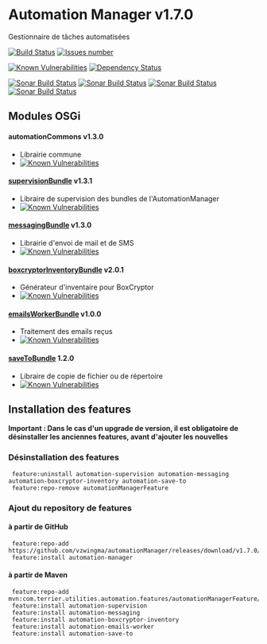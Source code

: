 # Automation Manager v1.7.0
Gestionnaire de tâches automatisées

<a href='https://travis-ci.org/vzwingma/automationManager'><img src='https://api.travis-ci.org/vzwingma/automationManager.svg?branch=master' alt='Build Status' /></a>
<a href='https://github.com/vzwingma/automationManager/issues'><img src='http://githubbadges.herokuapp.com/vzwingma/automationManager/issues?style=square' alt='Issues number' /></a>

[![Known Vulnerabilities](https://snyk.io/test/github/vzwingma/automationmanager/badge.svg?targetFile=pom.xml)](https://snyk.io/test/github/vzwingma/automationmanager?targetFile=pom.xml)
[![Dependency Status](https://beta.gemnasium.com/badges/github.com/vzwingma/automationManager.svg)](https://beta.gemnasium.com/projects/github.com/vzwingma/automationManager)

<a href="https://sonarcloud.io/dashboard?id=automationManager"><img alt="Sonar Build Status" src="https://sonarcloud.io/api/project_badges/measure?project=automationManager&metric=coverage" /></a>
<a href="https://sonarcloud.io/dashboard?id=automationManager"><img alt="Sonar Build Status" src="https://sonarcloud.io/api/project_badges/measure?project=automationManager&metric=sqale_rating" /></a>
<a href="https://sonarcloud.io/dashboard?id=automationManager"><img alt="Sonar Build Status" src="https://sonarcloud.io/api/project_badges/measure?project=automationManager&metric=reliability_rating" /></a>
<a href="https://sonarcloud.io/dashboard?id=automationManager"><img alt="Sonar Build Status" src="https://sonarcloud.io/api/project_badges/measure?project=automationManager&metric=security_rating" /></a>


## Modules OSGi

#### automationCommons v1.3.0
  *  Librairie commune
  *  [![Known Vulnerabilities](https://snyk.io/test/github/vzwingma/automationmanager/badge.svg?targetFile=automationCommons%2Fpom.xml)](https://snyk.io/test/github/vzwingma/automationmanager?targetFile=automationCommons%2Fpom.xml)

#### [supervisionBundle](https://github.com/vzwingma/automationManager/wiki/%5BBUNDLE%5D-Supervision) v1.3.1
  *  Libraire de supervision des bundles de l'AutomationManager
  *  [![Known Vulnerabilities](https://snyk.io/test/github/vzwingma/automationmanager/badge.svg?targetFile=supervisionBundle%2Fpom.xml)](https://snyk.io/test/github/vzwingma/automationmanager?targetFile=supervisionBundle%2Fpom.xml)

#### [messagingBundle](https://github.com/vzwingma/automationManager/wiki/%5BBUNDLE%5D-Messaging) v1.3.0 
  *  Librairie d'envoi de mail et de SMS
  *  [![Known Vulnerabilities](https://snyk.io/test/github/vzwingma/automationmanager/badge.svg?targetFile=messagingBundle%2Fpom.xml)](https://snyk.io/test/github/vzwingma/automationmanager?targetFile=messagingBundle%2Fpom.xml)

#### [boxcryptorInventoryBundle](https://github.com/vzwingma/automationManager/wiki/%5BBUNDLE%5D-Boxcryptor-Inventory-Generator) v2.0.1
  *  Générateur d'inventaire pour BoxCryptor
  *  [![Known Vulnerabilities](https://snyk.io/test/github/vzwingma/automationmanager/badge.svg?targetFile=boxcryptorInventoryGeneratorBundle%2Fpom.xml)](https://snyk.io/test/github/vzwingma/automationmanager?targetFile=boxcryptorInventoryGeneratorBundle%2Fpom.xml)

#### [emailsWorkerBundle](https://github.com/vzwingma/automationManager/wiki/%5BBUNDLE%5D-Boxcryptor-Inventory-Generator) v1.0.0
  *  Traitement des emails reçus
  *  [![Known Vulnerabilities](https://snyk.io/test/github/vzwingma/automationmanager/badge.svg?targetFile=emailsWorkerBundle%2Fpom.xml)](https://snyk.io/test/github/vzwingma/automationmanager?targetFile=emailsWorkerBundle%2Fpom.xml)

#### [saveToBundle](https://github.com/vzwingma/automationManager/wiki/%5BBUNDLE%5D-SaveTo) 1.2.0
  *  Libraire de copie de fichier ou de répertoire
  *  [![Known Vulnerabilities](https://snyk.io/test/github/vzwingma/automationmanager/badge.svg?targetFile=saveToBundle%2Fpom.xml)](https://snyk.io/test/github/vzwingma/automationmanager?targetFile=saveToBundle%2Fpom.xml)

## Installation des features

**Important : Dans le cas d'un upgrade de version, il est obligatoire de désinstaller les anciennes features, avant d'ajouter les nouvelles**

### Désinstallation des features

     feature:uninstall automation-supervision automation-messaging automation-boxcryptor-inventory automation-save-to
     feature:repo-remove automationManagerFeature

### Ajout du repository de features

#### à partir de GitHub

     feature:repo-add https://github.com/vzwingma/automationManager/releases/download/v1.7.0/feature.xml
     feature:install automation-manager
     
#### à partir de Maven

     feature:repo-add mvn:com.terrier.utilities.automation.features/automationManagerFeature/1.7.0/xml/features
     feature:install automation-supervision
     feature:install automation-messaging
     feature:install automation-boxcryptor-inventory
     feature:install automation-emails-worker
     feature:install automation-save-to